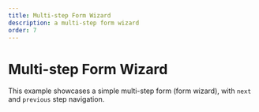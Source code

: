 ```yaml
---
title: Multi-step Form Wizard
description: a multi-step form wizard
order: 7
---
```


# Multi-step Form Wizard

This example showcases a simple multi-step form (form wizard), with `next` and `previous` step navigation.

<code-sandbox id="vee-validate-multi-step-form-52l9n" title="vee-validate multi-step form wizard"></code-sandbox>
